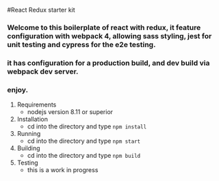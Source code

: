 #React Redux starter kit
### Welcome to this boilerplate of react with redux, it feature configuration with webpack 4, allowing sass styling, jest for unit testing and cypress for the e2e testing. 
### it has configuration for a production build, and dev build via webpack dev server.
### enjoy.

1. Requirements
    * nodejs version 8.11 or superior
2. Installation
    * cd into the directory and type ```npm install```
3. Running
    * cd into the directory and type ```npm start```
4. Building
    * cd into the directory and type ```npm build```
5. Testing
    * this is a work in progress